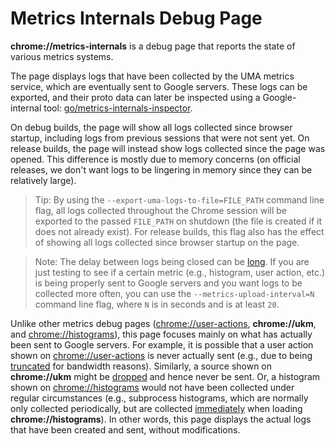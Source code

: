 # Metrics Internals Debug Page

**chrome://metrics-internals** is a debug page that reports the state of various
metrics systems.

The page displays logs that have been collected by the UMA metrics service,
which are eventually sent to Google servers. These logs can be exported, and
their proto data can later be inspected using a Google-internal tool:
[go/metrics-internals-inspector](http://go/metrics-internals-inspector).

On debug builds, the page will show all logs collected since browser startup,
including logs from previous sessions that were not sent yet. On release builds,
the page will instead show logs collected since the page was opened. This
difference is mostly due to memory concerns (on official releases, we don't want
logs to be lingering in memory since they can be relatively large).

> Tip: By using the `--export-uma-logs-to-file=FILE_PATH` command line flag, all
logs collected throughout the Chrome session will be exported to the passed
`FILE_PATH` on shutdown (the file is created if it does not already exist). For
release builds, this flag also has the effect of showing all logs collected
since browser startup on the page.

> Note: The delay between logs being closed can be [long]. If you are just
testing to see if a certain metric (e.g., histogram, user action, etc.) is being
properly sent to Google servers and you want logs to be collected more often,
you can use the `--metrics-upload-interval=N` command line flag, where `N` is in
seconds and is at least `20`.

[long]: https://source.chromium.org/chromium/chromium/src/+/main:components/metrics/net/cellular_logic_helper.cc;l=18,21;drc=8ba1bad80dc22235693a0dd41fe55c0fd2dbdabd

Unlike other metrics debug pages ([chrome://user-actions], **chrome://ukm**, and
[chrome://histograms]), this page focuses mainly on what has actually been sent
to Google servers. For example, it is possible that a user action shown on
[chrome://user-actions] is never actually sent (e.g., due to being [truncated]
for bandwidth reasons). Similarly, a source shown on **chrome://ukm** might be
[dropped] and hence never be sent. Or, a histogram shown on
[chrome://histograms] would not have been collected under regular circumstances
(e.g., subprocess histograms, which are normally only collected periodically,
but are collected [immediately] when loading **chrome://histograms**). In other
words, this page displays the actual logs that have been created and sent,
without modifications.

[chrome://user-actions]: https://chromium.googlesource.com/chromium/src/+/master/tools/metrics/actions/README.md#Testing
[chrome://histograms]: https://chromium.googlesource.com/chromium/src/+/master/tools/metrics/histograms/README.md#Testing
[truncated]: https://source.chromium.org/chromium/chromium/src/+/main:components/metrics/metrics_log.cc;l=552;drc=38321ee39cd73ac2d9d4400c56b90613dee5fe29
[dropped]: https://source.chromium.org/chromium/chromium/src/+/main:components/ukm/ukm_recorder_impl.cc;l=362;drc=38321ee39cd73ac2d9d4400c56b90613dee5fe29
[immediately]: https://source.chromium.org/chromium/chromium/src/+/main:content/browser/metrics/histograms_internals_ui.cc;l=100;drc=5e521f43547ebdce502a555c5edb3a18f0c87a8a
